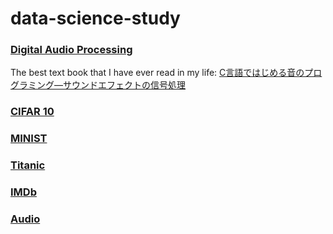 # data-science-study

### [Digital Audio Processing](DigitalAudioProcessing)

The best text book that I have ever read in my life: [C言語ではじめる音のプログラミング―サウンドエフェクトの信号処理](https://www.ohmsha.co.jp/book/9784274206504/)

### [CIFAR 10](CIFAR10)

### [MINIST](MNIST)

### [Titanic](Titanic)

### [IMDb](IMDb)

### [Audio](Audio)

